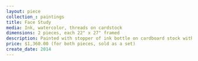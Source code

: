 ```yaml
---
layout: piece
collection_: paintings
title: Face Study
media: Ink, watercolor, threads on cardstock
dimensions: 2 pieces, each 22" x 27" framed
description: Painted with stopper of ink bottle on cardboard stock with sewing stitches in a 9" cut matted glassed copper/ silver frame. Two pieces sold as a set.
price: $1,360.00 (for both pieces, sold as a set)
create_date: 2014
---
```


